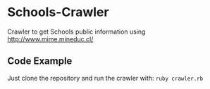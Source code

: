# Schools-Crawler
 Crawler to get Schools public information using http://www.mime.mineduc.cl/

 ## Code Example
 
Just clone the repository and run the crawler with:
 `ruby crawler.rb`
